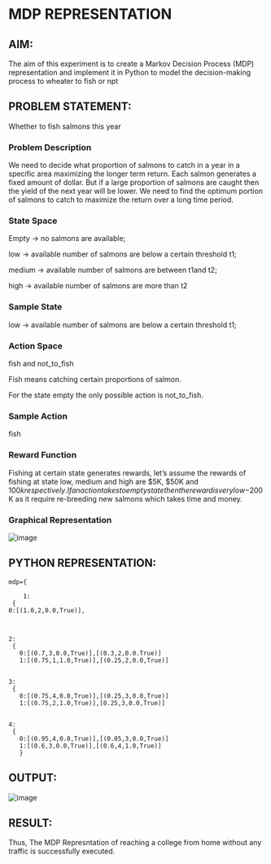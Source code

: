 # MDP REPRESENTATION

## AIM:
The aim of this experiment is to create a Markov Decision Process (MDP) representation and implement it in Python to model the decision-making process to wheater to fish or npt
## PROBLEM STATEMENT:
Whether to fish salmons this year

### Problem Description
We need to decide what proportion of salmons to catch in a year in a specific area maximizing the longer term return. Each salmon generates a fixed amount of dollar. But if a large proportion of salmons are caught then the yield of the next year will be lower. We need to find the optimum portion of salmons to catch to maximize the return over a long time period.

### State Space
Empty -> no salmons are available; 


low -> available number of salmons are below a certain threshold t1; 


medium -> available number of salmons are between t1and t2; 


high -> available number of salmons are more than t2



### Sample State
low -> available number of salmons are below a certain threshold t1; 



### Action Space
 fish and not_to_fish


 
 Fish means catching certain proportions of salmon. 

 
 For the state empty the only possible action is not_to_fish.



### Sample Action

fish

### Reward Function
Fishing at certain state generates rewards, let’s assume the rewards of fishing at state low, medium and high are $5K, $50K and $100k respectively. If an action takes to empty state then the reward is very low -$200K as it require re-breeding new salmons which takes time and money.



### Graphical Representation
![image](https://github.com/user-attachments/assets/0d84ec59-bd65-4d32-a41a-4a1370a176fd)




## PYTHON REPRESENTATION:
```
mdp={
    
    1:
 {
0:[(1.0,2,0.0,True)],



2:
 {
   0:[(0.7,3,0.0,True)],[(0.3,2,0.0.True)]
   1:[(0.75,1,1.0,True)],[(0.25,2,0.0,True)]
   

3:
 {
   0:[(0.75,4,0.0,True)],[(0.25,3,0.0,True)]
   1:[(0.75,2,1.0,True)],[0.25,3,0.0,True)]
  

4:
 {
   0:[(0.95,4,0.0,True)],[(0.05,3,0.0,True)]
   1:[(0.6,3,0.0,True)],[(0.6,4,1.0,True)]
   }
```
## OUTPUT:


![image](https://github.com/user-attachments/assets/63234399-2284-429e-a0cc-5a78f67c5260)





## RESULT:
Thus, The MDP Represntation of reaching a college from home without any traffic is successfully executed.


